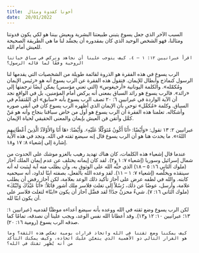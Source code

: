```yaml
---
title:  أخونا كقدوة ومثال
date:  20/01/2022
---
```


السبب الآخر الذي جعل يسوع يتبنى طبيعتنا البشرية ويعيش بيننا هو لكي يكون قدوتنا ومثالنا، فهو الشخص الوحيد الذي كان بمقدوره أن يجسِّد لنا ما هي الطريقة الصحيحة للعيش أمام الله.

`اقرأ عبرانيين ١٢: ١ – ٤. كيف يتوجب علينا أن نجاهد ونركض في سباق حياتنا الروحية وفقًا لما قاله الرسول؟`

الرب يسوع في هذه الفقرة هو الذروة لقائمة طويلة من الشخصيات التي يقدمها لنا الرسول كنماذج وأبطال للإيمان. فتقول هذه الفقرة عن الرب يسوع أنه هو «رئيس الإيمان ومُكمّله». والكلمة اليونانية «أرخيغوس» (التي تعني مؤسس) يمكن أيضًا ترجمتها إلى «رائد». فالرب يسوع هو رائد السباق بمعنى أنه يركض أمام المؤمنين، بل في الواقع نجد أن الآية الواردة في عبرانيين ٦: ٢٠ تصف الرب يسوع بأنه «سابق» أي المُتقدِّم في السباق. وكلمة «مُكمِّل» توحي بأن الإيمان الذي أظهره الرب يسوع كان في أنقى صوره وأشكاله. تعلمنا هذه الفقرة أن الرب يسوع هو أول من خاض سباقنا بنجاح وأنه هو مَنْ كمَّل وأتقن فن العيش بإيمان والمعنى الحقيقي لحياة الإيمان.

عبرانيين ٢: ١٣ تقول: «وَأَيْضًا: ‹أَنَا أَكُونُ مُتَوَكِّلًا عَلَيْهِ›. وَأَيْضًا: ‹هَا أَنَا وَالأَوْلاَدُ الَّذِينَ أَعْطَانِيهِمِ اللهُ›». ما يحدث هنا هو أن الرب يسوع قال إنه سيضع ثقته في الله. ونجد في هذه الآية إشارة إلى إشعياء ٨: ١٧ و١٨.

عندما قال إشعياء هذه الكلمات، كان هناك تهديد رهيب بالغزو موشك على الحدوث من شمال إسرائيل وسوريا (إشعياء ٧: ١ و٢). لقد كان إيمانه يختلف عن عدم إيمان الملك آحاز (ملوك الثاني ١٦: ٥ – ١٨) الذي حثَّه الله على الوثوق به، وأن يطلب منه آية ليثبت له أنه سينقذه ويخلّصه (إشعياء ٧: ١ – ١١). لقد وعده الله بالفعل، بصفته ابنًا لداود، أنه سيحميه كابنه. والله في لطفه عرض على آحاز تأكيد ذلك الوعد بعلامة، لكن آحاز رفض أن يطلب علامة، وأرسل، عوضًا عن ذلك، رُسُلاً إلى تغلث فلاسر ملك أشور قائلاً: «أَنَا عَبْدُكَ وَابْنُكَ» (ملوك الثاني ١٦: ٧). شيءٌ محزنٌ جدًا! لقد فضَّل آحاز أن يكون «ابنًا» لتغلث فلاسر على أن يكون ابنًا لله.

لكن الرب يسوع وضع ثقته في الله ووعده بأنه سيضع أعداءه موطئًا لقدميه (عبرانيين ١: ١٣؛ عبرانيين ١٠: ١٢ و١٣). وقد أعطانا الله نفس الوعد، ويجب علينا أن نصدقه، تمامًا كما صدقه الرب يسوع (رومية ١٦: ٢٠).

`كيف يمكننا وضع ثقتنا في الله واتخاذ قرارات يومية تعكس هذه الثقة؟ وما هو القرار التالي ذو الأهمية الذي يتعيَّن عليك اتخاذه، وكيف يمكنك التأكد من أنه يُظهِر ثقتك في الله؟`